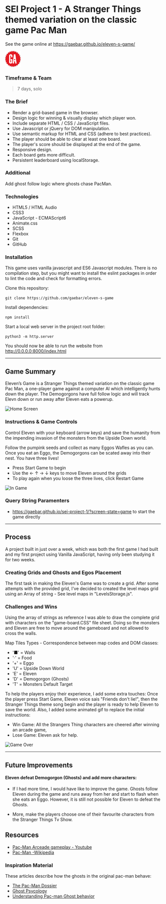 # SEI Project 1 - A Stranger Things themed variation on the classic game Pac Man
See the game online at  https://gaebar.github.io/eleven-s-game/

![Ga Logo](images/GA-logo.png)


### Timeframe & Team
> 7 days, solo

### The Brief
 - Render a grid-based game in the browser.
 - Design logic for winning & visually display which player won.
 - Include separate HTML / CSS / JavaScript files.
 - Use Javascript or jQuery for DOM manipulation.
 - Use semantic markup for HTML and CSS (adhere to best practices).
 - The player should be able to clear at least one board.
 - The player's score should be displayed at the end of the game.
 - Responsive design.
 - Each board gets more difficult.
 - Persistent leaderboard using localStorage.

### Additional
Add ghost follow logic where ghosts chase PacMan.

### Technologies
 - HTML5 / HTML Audio
 - CSS3
 - JavaScript - ECMAScript6
 - Animate.css
 - SCSS
 - Flexbox
 - Git
 - GitHub
 
 ### Installation
 This game uses vanilla javascript and ES6 Javascript modules. There is no compilation step, but you might want to install the eslint packages in order to lint the code and check for formatting errors.
 
 Clone this repository:
 
 ``git clone https://github.com/gaebar/eleven-s-game``
 
 Install dependencies:
 
 ``npm install``
 
 Start a local web server in the project root folder:
 
 ``python3 -m http.server``
 
 You should now be able to run the website from http://0.0.0.0:8000/index.html
 
___

## Game Summary

Eleven’s Game is a Stranger Things themed variation on the classic game Pac Man, a one-player game against a computer AI which intelligently hunts down the player. The Demogorgons have full follow logic and will track Elevn down or run away after Eleven eats a powerup.

![Home Screen](./images/home.png)

### Instructions & Game Controls
Control Eleven with your keyboard (arrow keys) and save the humanity from the impending invasion of the monsters from the Upside Down world.

Follow the pumpink seeds and collect as many Eggos Wafles as you can. Once you eat an Eggo, the Demogorgons can be scated away into their nest. You have three lives!

* Press Start Game to begin
* Use the  ← ↑ → ↓ keys to move Eleven around the grids
* To play again when you loose the three lives, click Restart Game

![In Game](./images/in-game.png)

### Query String Paramenters
 - https://gaebar.github.io/sei-project-1/?screen-state=game to start the game directly
 
 ___

## Process 

A project built in just over a week, which was both the first game I had built and my first project using Vanilla JavaScript, having only been studying it for two weeks. 

### Creating Grids and Ghosts and Egos Placement

The first task in making the Eleven's Game was to create a grid. After some attempts with the provided grid, I've decided to created the level maps grid using an Array of string - See level maps in "LevelsStorage.js". 

### Challenges and Wins
Using the array of strings as reference I was able to draw the complete grid with characters on the "game-board.CSS" file sheet. Doing so the monsters and Eleven are free to move around the gameboard and not allowed to cross the walls.

 Map Tiles Types - Correspondence between map codes and DOM classes:
 
 - '■' = Walls
 - '·' = Food
 - '+' = Eggo
 - 'U' = Upside Down World
 - 'E' = Eleven
 - 'D' = Demogorgon (Ghosts)
 - 'T' = Monsters Default Target
 
To help the players enjoy their experience, I add some extra touches:
Once the player press Start Game, Eleven voice sais "Friends don't lie!", then the Stranger Things theme song begin and the player is ready to help Eleven to save the world.
Also, I added some animated gif to replace the initial instructions:

* Win Game: All the Strangers Thing characters are cheered after winning an arcade game,
* Lose Game: Eleven ask for help.

![Game Over](./images/game-over.png)
 
 ___
 
 ## Future Improvements
 #### Eleven defeat Demogorgon (Ghosts) and add more characters:

 - If I had more time, I would have like to improve the game. Ghosts follow Eleven during the game and runs away from her and start to flash when she eats an Eggo. However, it is still not possible for Eleven to defeat the Ghosts.
 
- More, make the players choose one of their favourite characters from the Stranger Things Tv Show.

## Resources
 - [Pac-Man Arceade gameplay - Youtube](https://www.youtube.com/watch?v=uswzriFIf_k)
 - [Pac-Man -Wikipedia](https://en.wikipedia.org/wiki/Pac-Man)

### Inspiration Material
These articles describe how the ghosts in the original pac-man behave:
 - [The Pac-Man Dossier](http://www.gamasutra.com/view/feature/3938/the_pacman_dossier.php?print=1)
 - [Ghost Psycology](https://www.webpacman.com/ghosts.html)
 - [Understanding Pac-man Ghost behavior](http://gameinternals.com/post/2072558330/understanding-pac-man-ghost-behavior)
